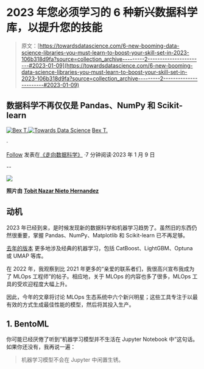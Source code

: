 # 2023 年您必须学习的 6 种新兴数据科学库，以提升您的技能

> 原文：[https://towardsdatascience.com/6-new-booming-data-science-libraries-you-must-learn-to-boost-your-skill-set-in-2023-106b318d9fa?source=collection_archive---------2-----------------------#2023-01-09](https://towardsdatascience.com/6-new-booming-data-science-libraries-you-must-learn-to-boost-your-skill-set-in-2023-106b318d9fa?source=collection_archive---------2-----------------------#2023-01-09)

## 数据科学不再仅仅是 Pandas、NumPy 和 Scikit-learn

[](https://ibexorigin.medium.com/?source=post_page-----106b318d9fa--------------------------------)[![Bex T.](../Images/516496f32596e8ad56bf07f178a643c6.png)](https://ibexorigin.medium.com/?source=post_page-----106b318d9fa--------------------------------)[](https://towardsdatascience.com/?source=post_page-----106b318d9fa--------------------------------)[![Towards Data Science](../Images/a6ff2676ffcc0c7aad8aaf1d79379785.png)](https://towardsdatascience.com/?source=post_page-----106b318d9fa--------------------------------) [Bex T.](https://ibexorigin.medium.com/?source=post_page-----106b318d9fa--------------------------------)

·

[Follow](https://medium.com/m/signin?actionUrl=https%3A%2F%2Fmedium.com%2F_%2Fsubscribe%2Fuser%2F39db050c2ac2&operation=register&redirect=https%3A%2F%2Ftowardsdatascience.com%2F6-new-booming-data-science-libraries-you-must-learn-to-boost-your-skill-set-in-2023-106b318d9fa&user=Bex+T.&userId=39db050c2ac2&source=post_page-39db050c2ac2----106b318d9fa---------------------post_header-----------) 发表在[《走向数据科学》](https://towardsdatascience.com/?source=post_page-----106b318d9fa--------------------------------) ·7 分钟阅读·2023 年 1 月 9 日[](https://medium.com/m/signin?actionUrl=https%3A%2F%2Fmedium.com%2F_%2Fvote%2Ftowards-data-science%2F106b318d9fa&operation=register&redirect=https%3A%2F%2Ftowardsdatascience.com%2F6-new-booming-data-science-libraries-you-must-learn-to-boost-your-skill-set-in-2023-106b318d9fa&user=Bex+T.&userId=39db050c2ac2&source=-----106b318d9fa---------------------clap_footer-----------)

--

[](https://medium.com/m/signin?actionUrl=https%3A%2F%2Fmedium.com%2F_%2Fbookmark%2Fp%2F106b318d9fa&operation=register&redirect=https%3A%2F%2Ftowardsdatascience.com%2F6-new-booming-data-science-libraries-you-must-learn-to-boost-your-skill-set-in-2023-106b318d9fa&source=-----106b318d9fa---------------------bookmark_footer-----------)![](../Images/0b5fb524bf17c8dd47cc6609ec4019cd.png)

**照片由** [**Tobit Nazar Nieto Hernandez**](https://www.pexels.com/photo/white-dirt-bike-3046023/)

## 动机

2023 年已经到来，是时候发现新的数据科学和机器学习趋势了。虽然旧的东西仍然很重要，掌握 Pandas、NumPy、Matplotlib 和 Scikit-learn 已不再足够。

[去年的版本](/8-booming-data-science-libraries-you-must-watch-out-in-2022-cec2dbb42437) 更多地涉及经典的机器学习，包括 CatBoost、LightGBM、Optuna 或 UMAP 等库。

在 2022 年，我观察到比 2021 年更多的“亲爱的联系者们，我很高兴宣布我成为了 MLOps 工程师”的帖子。相应地，关于 MLOps 的内容也多了很多，MLOps 工具的受欢迎程度大幅上升。

因此，今年的文章将讨论 MLOps 生态系统中六个新兴明星；这些工具专注于以最有效的方式生成最佳性能的模型，然后将其投入生产。

## 1\. BentoML

你可能已经厌倦了听到“机器学习模型并不生活在 Jupyter Notebook 中”这句话。如果你还没有，我再说一遍：

> 机器学习模型不会在 Jupyter 中闲置生锈。
